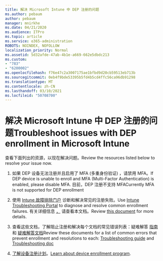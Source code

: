 ```yaml
---
title: 解决 Microsoft Intune 中 DEP 注册的问题
ms.author: pebaum
author: pebaum
manager: mnirkhe
ms.date: 04/21/2020
ms.audience: ITPro
ms.topic: article
ms.service: o365-administration
ROBOTS: NOINDEX, NOFOLLOW
localization_priority: Normal
ms.assetid: 5d32afde-47ab-4b1e-a669-662e5dbdc213
ms.custom:
- "783"
- "6200002"
ms.openlocfilehash: f76e47c2a3007175ae1bfbd9d20cb59513eb713b
ms.sourcegitcommit: 0eb4f9bde53395b5fd4b5cd4ffc56ca96db91298
ms.translationtype: MT
ms.contentlocale: zh-CN
ms.lasthandoff: 03/10/2021
ms.locfileid: "50708700"
---
```

# <a name="troubleshoot-issues-with-dep-enrollment-in-microsoft-intune"></a><span data-ttu-id="7ce96-102">解决 Microsoft Intune 中 DEP 注册的问题</span><span class="sxs-lookup"><span data-stu-id="7ce96-102">Troubleshoot issues with DEP enrollment in Microsoft Intune</span></span>

<span data-ttu-id="7ce96-103">查看下面列出的资源，以现在解决问题。</span><span class="sxs-lookup"><span data-stu-id="7ce96-103">Review the resources listed below to resolve your issue now.</span></span>
  
1. <span data-ttu-id="7ce96-104">如果 DEP 设备无法注册并且启用了 MFA (多重身份验证) ，请禁用 MFA。</span><span class="sxs-lookup"><span data-stu-id="7ce96-104">If DEP device is unable to enroll and MFA (Multi-Factor Authentication) is enabled, please disable MFA.</span></span> <span data-ttu-id="7ce96-105">目前，DEP 注册不支持 MFA</span><span class="sxs-lookup"><span data-stu-id="7ce96-105">Currently MFA is not supported for DEP enrollment</span></span>

2. <span data-ttu-id="7ce96-106">使用 [Intune 故障排除门户](https://devicemanagement.microsoft.com/#blade/Microsoft_Intune_DeviceSettings/TroubleshootBlade) 诊断和解决常见的注册失败。</span><span class="sxs-lookup"><span data-stu-id="7ce96-106">Use [Intune Troubleshooting Portal](https://devicemanagement.microsoft.com/#blade/Microsoft_Intune_DeviceSettings/TroubleshootBlade) to diagnose and resolve common enrollment failures.</span></span> <span data-ttu-id="7ce96-107">有关详细信息 [，](https://docs.microsoft.com/intune/help-desk-operators) 请查看本文档。</span><span class="sxs-lookup"><span data-stu-id="7ce96-107">Review [this document](https://docs.microsoft.com/intune/help-desk-operators) for more details.</span></span>

3. <span data-ttu-id="7ce96-108">查看这些文档，了解阻止注册和解决每个文档的常见错误列表：疑难解答 [指南](https://support.microsoft.com/help/4039809/troubleshooting-ios-device-enrollment-in-intune) 和 [疑难解答文档](https://docs.microsoft.com/troubleshoot/mem/intune/troubleshoot-device-enrollment-in-intune)</span><span class="sxs-lookup"><span data-stu-id="7ce96-108">Review these documents for a list of common errors that prevent enrollment and resolutions to each: [Troubleshooting guide](https://support.microsoft.com/help/4039809/troubleshooting-ios-device-enrollment-in-intune) and [Troubleshooting doc](https://docs.microsoft.com/troubleshoot/mem/intune/troubleshoot-device-enrollment-in-intune)</span></span>

4. <span data-ttu-id="7ce96-109">[了解设备注册计划](https://docs.microsoft.com/intune/device-enrollment-program-enroll-ios)。</span><span class="sxs-lookup"><span data-stu-id="7ce96-109">[Learn about device enrollment program](https://docs.microsoft.com/intune/device-enrollment-program-enroll-ios).</span></span>

